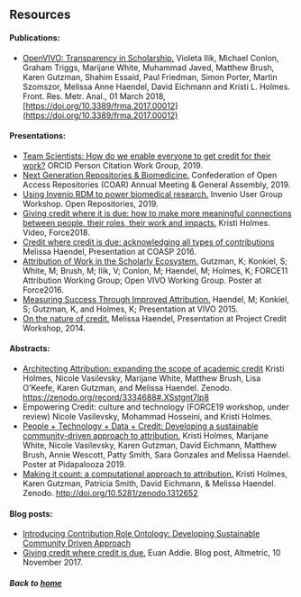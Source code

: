 ---
---
## Resources

#### Publications:
- [OpenVIVO: Transparency in Scholarship.](https://www.frontiersin.org/articles/10.3389/frma.2017.00012/full) Violeta Ilik, Michael Conlon, Graham Triggs, Marijane White, Muhammad Javed, Matthew Brush, Karen Gutzman, Shahim Essaid, Paul Friedman, Simon Porter, Martin Szomszor, Melissa Anne Haendel, David Eichmann and Kristi L. Holmes. Front. Res. Metr. Anal., 01 March 2018, [https://doi.org/10.3389/frma.2017.00012](https://doi.org/10.3389/frma.2017.00012)

#### Presentations:
- [Team Scientists: How do we enable everyone to get credit for their work?](https://digitalhub.northwestern.edu/files/c156f269-0c03-45b6-9b53-8bcac5a3f75e) ORCID Person Citation Work Group, 2019.
- [Next Generation Repositories & Biomedicine.](https://digitalhub.northwestern.edu/files/93f247d9-b4df-49c6-b398-08d031cc169a) Confederation of Open Access Repositories (COAR) Annual Meeting & General Assembly, 2019. 
- [Using Invenio RDM to power biomedical research.](https://indico.cern.ch/event/818650/timetable/#20190610.detailed) Invenio User Group Workshop. Open Repositories, 2019.
- [Giving credit where it is due: how to make more meaningful connections between people, their roles, their work and impacts.](https://www.youtube.com/watch?v=HImkSbC81Ng) Kristi Holmes. Video, Force2018.
- [Credit where credit is due: acknowledging all types of contributions](https://oaspa.org/wp-content/uploads/2016/10/haendel_COASP_2016_final.pdf) Melissa Haendel, Presentation at COASP 2016.
- [Attribution of Work in the Scholarly Ecosystem.](https://figshare.com/articles/Attribution_of_Work_in_the_Scholarly_Ecosystem/3175198) Gutzman, K; Konkiel, S; White, M; Brush, M; Ilik, V; Conlon, M; Haendel, M; Holmes, K; FORCE11 Attribution Working Group; Open VIVO Working Group. Poster at Force2016.
- [Measuring Success Through Improved Attribution.](https://www.slideshare.net/kristiholmes/measuring-success-through-improved-attribution) Haendel, M; Konkiel, S; Gutzman, K, and Holmes, K; Presentation at VIVO 2015.
- [On the nature of credit.](https://www.slideshare.net/CASRAI/contribution-roles-42704805) Melissa Haendel, Presentation at Project Credit Workshop, 2014.

#### Abstracts:
- [Architecting Attribution: expanding the scope of academic credit](https://zenodo.org/record/3334688#.XSstgnt7lp8) Kristi Holmes, Nicole Vasilevsky, Marijane White, Matthew Brush, Lisa O’Keefe, Karen Gutzman, and Melissa Haendel. Zenodo. https://zenodo.org/record/3334688#.XSstgnt7lp8
- Empowering Credit: culture and technology (FORCE19 workshop, under review) Nicole Vasilevsky, Mohammad Hosseini, and Kristi Holmes.
- [People + Technology + Data + Credit: Developing a sustainable community-driven approach to attribution.](https://digitalhub.northwestern.edu/files/09baabdb-e5ad-477b-abfc-f6cf70f19df0) Kristi Holmes, Marijane White, Nicole Vasilevsky, Karen Gutzman, David Eichmann, Matthew Brush, Annie Wescott, Patty Smith, Sara Gonzales and Melissa Haendel. Poster at Pidapalooza 2019.
- [Making it count: a computational approach to attribution.](https://zenodo.org/record/1312652#.XJvXfhNKjAI) Kristi Holmes, Karen Gutzman, Patricia Smith, David Eichmann, & Melissa Haendel. Zenodo. http://doi.org/10.5281/zenodo.1312652 


#### Blog posts:
- [Introducing Contribution Role Ontology: Developing Sustainable Community Driven Approach](https://www.force11.org/blog/introducing-contribution-role-ontology-developing-sustainable-community-driven-approach)
- [Giving credit where credit is due.](https://www.altmetric.com/blog/giving-credit-where-credit-is-due/) Euan Addie. Blog post, Altmetric, 10 November 2017.

##### Back to [home](https://data2health.github.io/contributor-role-ontology/)

